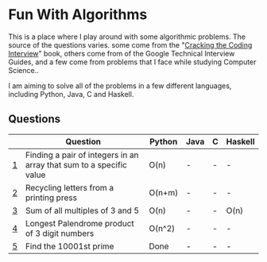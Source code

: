 # Fun With Algorithms
This is a place where I play around with some algorithmic problems. The source of the questions varies. some come from the "[Cracking the Coding Interview](http://www.crackingthecodinginterview.com/)" book, others come from of the Google Technical Interview Guides, and a few come from problems that I face while studying Computer Science..

I am aiming to solve all of the problems in a few different languages, including Python, Java, C and Haskell.

## Questions


|                                                                                            | Question                                                            | Python  | Java    |  C      | Haskell |
|--------------------------------------------------------------------------------------------|---------------------------------------------------------------------|---------|---------|---------|---------|
| [1](https://github.com/Tomos-Evans/funWithAlgorithms/blob/master/findPairIntsThatMakesSum) | Finding a pair of integers in an array that sum to a specific value | O(n)    | -       | -       | -       |
| [2](https://github.com/Tomos-Evans/funWithAlgorithms/tree/master/recyclingPrintingPress)   | Recycling letters from a printing press                             | O(n+m)  | -       | -       | -       |
| [3](https://github.com/Tomos-Evans/funWithAlgorithms/tree/master/multiplesOf3and5)         | Sum of all multiples of 3 and 5                                     | O(n)    | -       | -       | O(n)    |
| [4](https://github.com/Tomos-Evans/funWithAlgorithms/tree/master/longestPalindrome)        | Longest Palendrome product of 3 digit numbers                       | O(n^2)  | -       | -       | -    |
| [5](https://github.com/Tomos-Evans/funWithAlgorithms)        | Find the 10001st prime                       | Done  | -       | -       | -    |
